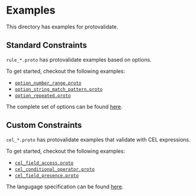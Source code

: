 # Examples

This directory has examples for protovalidate.

## Standard Constraints

`rule_*.proto` has protovalidate examples based on options.

To get started, checkout the following examples:

- [`option_number_range.proto`](option_number_range.proto)
- [`option_string_match_pattern.proto`](option_string_match_pattern.proto)
- [`option_repeated.proto`](option_repeated.proto)

The complete set of options can be found [here](../proto/protovalidate/buf/validate/validate.proto).

## Custom Constraints

`cel_*.proto` has protovalidate examples that validate with CEL expressions.

To get started, checkout the following examples:

- [`cel_field_access.proto`](cel_field_access.proto)
- [`cel_conditional_operator.proto`](cel_conditional_operator.proto)
- [`cel_field_presence.proto`](cel_field_presence.proto)

The langugage specification can be found [here](https://github.com/google/cel-spec/blob/master/doc/langdef.md).

